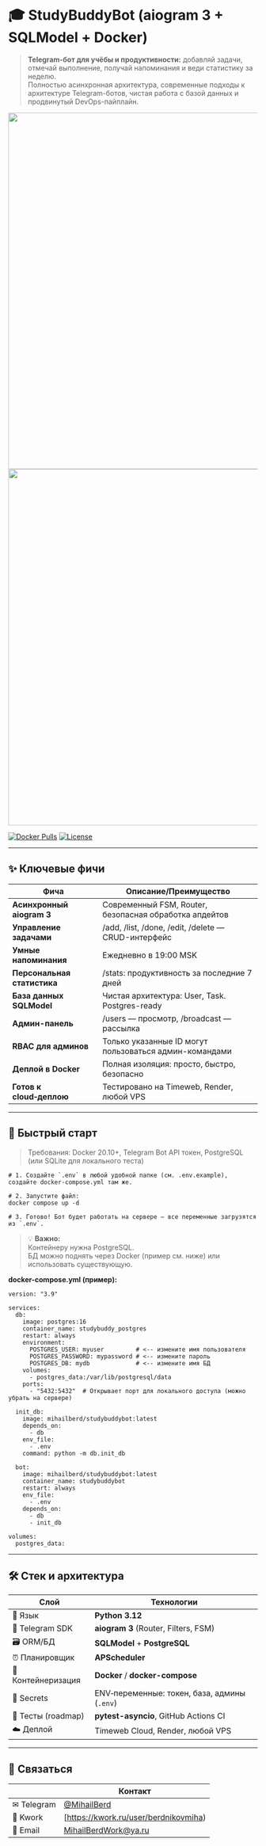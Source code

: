 # 🎓 StudyBuddyBot (aiogram 3 + SQLModel + Docker)

> **Telegram-бот для учёбы и продуктивности:** добавляй задачи, отмечай выполнение, получай напоминания и веди статистику за неделю.  
> Полностью асинхронная архитектура, современные подходы к архитектуре Telegram-ботов, чистая работа с базой данных и продвинутый DevOps-пайплайн.

<p align="center">
  <img src="docs/example1.gif" width="720">
  <img src="docs/example2.gif" width="720">
</p>

[![Docker Pulls](https://img.shields.io/docker/pulls/mihailberd/studybuddybot)](https://hub.docker.com/r/mihailberd/studybuddybot)
[![License](https://img.shields.io/github/license/BerdnikovM/Telegram_StudyBuddyBot)](LICENSE)

---

## ✨ Ключевые фичи

| Фича | Описание/Преимущество                                  |
|------|--------------------------------------------------------|
| **Асинхронный aiogram 3** | Современный FSM, Router, безопасная обработка апдейтов |
| **Управление задачами** | /add, /list, /done, /edit, /delete — CRUD-интерфейс    |
| **Умные напоминания** | Ежедневно в 19:00 MSK                                  |
| **Персональная статистика** | /stats: продуктивность за последние 7 дней              |
| **База данных SQLModel** | Чистая архитектура: User, Task. Postgres-ready          |
| **Админ-панель** | /users — просмотр, /broadcast — рассылка               |
| **RBAC для админов** | Только указанные ID могут пользоваться админ-командами          |
| **Деплой в Docker** | Полная изоляция: просто, быстро, безопасно          |
| **Готов к cloud‑деплою** | Тестировано на Timeweb, Render, любой VPS          |

---

## 🚀 Быстрый старт

> Требования: Docker 20.10+, Telegram Bot API токен, PostgreSQL (или SQLite для локального теста)

```
# 1. Создайте `.env` в любой удобной папке (см. .env.example), создайте docker-compose.yml там же.

# 2. Запустите файл:
docker compose up -d

# 3. Готово! Бот будет работать на сервере — все переменные загрузятся из `.env`.
```
> 💡 **Важно:**  
> Контейнеру нужна PostgreSQL.  
> БД можно поднять через Docker (пример см. ниже) или использовать существующую.

**docker-compose.yml (пример):**
```
version: "3.9"

services:
  db:
    image: postgres:16
    container_name: studybuddy_postgres
    restart: always
    environment:
      POSTGRES_USER: myuser         # <-- измените имя пользователя
      POSTGRES_PASSWORD: mypassword # <-- измените пароль
      POSTGRES_DB: mydb             # <-- измените имя БД
    volumes:
      - postgres_data:/var/lib/postgresql/data
    ports:
      - "5432:5432"  # Открывает порт для локального доступа (можно убрать на сервере)
    
  init_db:
    image: mihailberd/studybuddybot:latest 
    depends_on:
      - db
    env_file:
      - .env
    command: python -m db.init_db
    
  bot:
    image: mihailberd/studybuddybot:latest
    container_name: studybuddybot
    restart: always
    env_file:
      - .env
    depends_on:
      - db
      - init_db

volumes:
  postgres_data:

```

---
## 🛠️ Стек и архитектура

| Слой               | Технологии                                   |
| ------------------ | -------------------------------------------- |
| 🐍 Язык            | **Python 3.12**                              |
| 🤖 Telegram SDK    | **aiogram 3** (Router, Filters, FSM)         |
| 🗃️ ORM/БД         | **SQLModel** + **PostgreSQL**     |
| ⏰ Планировщик      | **APScheduler**                              |
| 🐋 Контейнеризация | **Docker** / **docker-compose**              |
| 🔐 Secrets         | ENV‑переменные: токен, база, админы (`.env`) |
| 🧪 Тесты (roadmap) | **pytest-asyncio**, GitHub Actions CI        |
| ☁️ Деплой          | Timeweb Cloud, Render, любой VPS             |

---

## 🤝 Связаться

|            | Контакт                                                                  |
| ---------- |--------------------------------------------------------------------------|
| ✉ Telegram | [@MihailBerd](https://t.me/MihailBerd)                                 |
| 💼 Kwork   | [https://kwork.ru/user/berdnikovmiha) |
| 📧 Email   | [MihailBerdWork@ya.ru](mailto:MihailBerdWork@ya.ru)                                |
